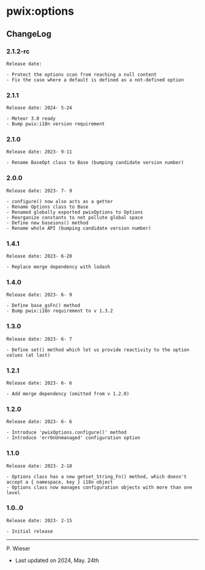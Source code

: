 # pwix:options

## ChangeLog

### 2.1.2-rc

    Release date: 

    - Protect the options scan from reaching a null content
    - Fix the case where a default is defined as a not-defined option

### 2.1.1

    Release date: 2024- 5-24

    - Meteor 3.0 ready
    - Bump pwix:i18n version requirement

### 2.1.0

    Release date: 2023- 9-11

    - Rename BaseOpt class to Base (bumping candidate version number)

### 2.0.0

    Release date: 2023- 7- 9

    - configure() now also acts as a getter
    - Rename Options class to Base
    - Renamed globally exported pwixOptions to Options
    - Reorganize constants to not pollute global space
    - Define new baseions() method
    - Rename whole API (bumping candidate version number)

### 1.4.1

    Release date: 2023- 6-20

    - Replace merge dependency with lodash

### 1.4.0

    Release date: 2023- 6- 9

    - Define base_gsFn() method
    - Bump pwix:i18n requirement to v 1.3.2

### 1.3.0

    Release date: 2023- 6- 7

    - Define set() method which let us provide reactivity to the option values (at last)

### 1.2.1

    Release date: 2023- 6- 6

    - Add merge dependency (omitted from v 1.2.0)

### 1.2.0

    Release date: 2023- 6- 6

    - Introduce 'pwixOptions.configure()' method
    - Introduce 'errOnUnmanaged' configuration option

### 1.1.0

    Release date: 2023- 2-18

    - Options class has a new getset_String_Fn() method, which doesn't accept a { namespace, key } i18n object
    - Options class now manages configuration objects with more than one level

### 1.0..0

    Release date: 2023- 2-15

    - Initial release

---
P. Wieser
- Last updated on 2024, May. 24th
